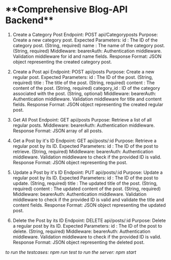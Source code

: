 <h1>**Comprehensive Blog-API Backend**</h1>

1. Create a Category Post
Endpoint: POST api/Categoryposts
Purpose: Create a new category post.
Expected Parameters:
id   : The ID of the category post. (String, required)
name : The name of the category post. (String, required)
Middleware:
bearerAuth: Authentication middleware.
Validation middleware for id and name fields.
Response Format: JSON object representing the created category post.

2. Create a Post api
Endpoint: POST api/posts
Purpose: Create a new regular post.
Expected Parameters:
id : The ID of the post. (String, required)
title : The title of the post. (String, required)
content : The content of the post. (String, required)
category_id : ID of the category associated with the post. (String, optional)
Middleware:
bearerAuth: Authentication middleware.
Validation middleware for title and content fields.
Response Format: JSON object representing the created regular post.

3. Get All Post
Endpoint: GET api/posts
Purpose: Retrieve a list of all regular posts.
Middleware:
bearerAuth: Authentication middleware.
Response Format: JSON array of all posts.

4. Get a Post by it's ID
Endpoint: GET api/posts/:id
Purpose: Retrieve a regular post by its ID.
Expected Parameters:
id : The ID of the post to retrieve. (String, required)
Middleware:
bearerAuth: Authentication middleware.
Validation middleware to check if the provided ID is valid.
Response Format: JSON object representing the post.

5. Update a Post by it's ID
Endpoint: PUT api/posts/:id
Purpose: Update a regular post by its ID.
Expected Parameters:
id : The ID of the post to update. (String, required)
title : The updated title of the post. (String, required)
content : The updated content of the post. (String, required)
Middleware:
bearerAuth: Authentication middleware.
Validation middleware to check if the provided ID is valid and validate the title and content fields.
Response Format: JSON object representing the updated post.


6. Delete the Post by its ID
Endpoint: DELETE api/posts/:id
Purpose: Delete a regular post by its ID.
Expected Parameters:
id : The ID of the post to delete. (String, required)
Middleware:
bearerAuth: Authentication middleware.
Validation middleware to check if the provided ID is valid.
Response Format: JSON object representing the deleted post.

*to run the testcases: npm run test 
 to run the server: npm start*
